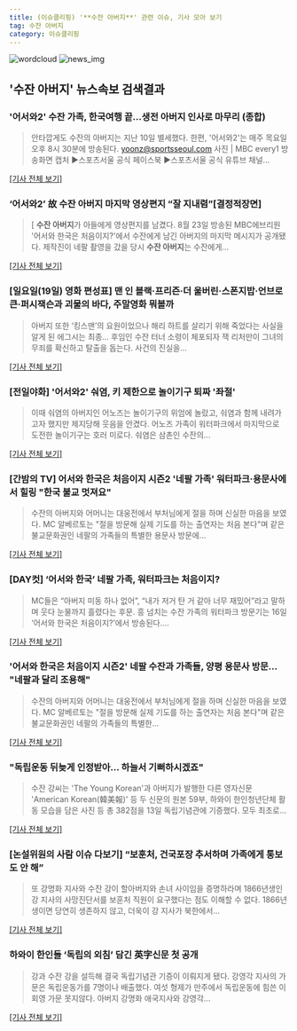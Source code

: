 ```yaml
---
title: (이슈클리핑) '**수잔 아버지**' 관련 이슈, 기사 모아 보기
tag: 수잔 아버지
category: 이슈클리핑
---
```

![wordcloud](https://s3.ap-northeast-2.amazonaws.com/lyrics101-wordcloud/2018-08-23-7007667e-d8df-490f-bace-1e9ea3c1a0f0.png)
![news_img](https://user-images.githubusercontent.com/42597476/44507050-1206f400-a6e4-11e8-8d98-7ffbfebb353f.png)
## **'**수잔 아버지**'** 뉴스속보 검색결과
### '어서와2' 수잔 가족, 한국여행 끝…생전 아버지 인사로 마무리 (종합)

>안타깝게도 수잔의 아버지는 지난 10일 별세했다. 한편, '어서와2'는 매주 목요일 오후 8시 30분에 방송된다. yoonz@sportsseoul.com 사진 | MBC every1 방송화면 캡처 ▶스포츠서울 공식 페이스북 ▶스포츠서울 공식 유튜브 채널...

[[기사 전체 보기]](http://www.sportsseoul.com/news/read/673040)

### ‘어서와2’ 故 **수잔 아버지** 마지막 영상편지 “잘 지내렴”[결정적장면]

>[ **수잔 아버지**가 아들에게 영상편지를 남겼다. 8월 23일 방송된 MBC에브리원 '어서와 한국은 처음이지?'에서 수잔에게 남긴 아버지의 마지막 메시지가 공개됐다. 제작진이 네팔 촬영을 갔을 당시 **수잔 아버지**는 수잔에게...

[[기사 전체 보기]](http://www.newsen.com/news_view.php?uid=201808232207082410)

### [일요일(19일) 영화 편성표] 맨 인 블랙·프리즌·더 울버린·스폰지밥·언브로큰·퍼시잭슨과 괴물의 바다, 주말영화 뭐볼까

>아버지 또한 ‘킹스맨’의 요원이었으나 해리 하트를 살리기 위해 죽었다는 사실을 알게 된 에그시는 최종... 후임인 수잔 터너 소령이 체포되자 잭 리처만이 그녀의 무죄를 확신하고 탈출을 돕는다. 사건의 진실을...

[[기사 전체 보기]](http://chicnews.mk.co.kr/article.php?aid=1534597200206778011)

### [전일야화] '어서와2' 숴염, 키 제한으로 놀이기구 퇴짜 '좌절'

>이때 숴염의 아버지인 어노즈는 놀이기구의 위엄에 놀랐고, 숴염과 함께 내려가고자 했지만 제지당해 웃음을 안겼다. 어노즈 가족이 워터파크에서 마지막으로 도전한 놀이기구는 호러 미로다. 숴염은 삼촌인 수잔의...

[[기사 전체 보기]](http://www.xportsnews.com/?ac=article_view&entry_id=1009062)

### [간밤의 TV] 어서와 한국은 처음이지 시즌2 '네팔 가족' 워터파크·용문사에서 힐링 "한국 불교 멋져요"

>수잔의 아버지와 어머니는 대웅전에서 부처님에게 절을 하며 신실한 마음을 보였다. MC 알베르토는 "절을 방문해 실제 기도를 하는 출연자는 처음 본다"며 같은 불교문화권인 네팔의 가족들의 특별한 용문사 방문에...

[[기사 전체 보기]](http://www.ajunews.com/view/20180817064312508)

### [DAY컷] ‘어서와 한국’ 네팔 가족, 워터파크는 처음이지?

>MC들은 “아버지 미동 하나 없어”, “내가 저거 탄 거 같아 너무 재밌어”라고 말하며 웃다 눈물까지 흘렸다는 후문. 흥 넘치는 수잔 가족의 워터파크 방문기는 16일 ‘어서와 한국은 처음이지?’에서 방송된다....

[[기사 전체 보기]](http://sports.donga.com/3/all/20180816/91533161/1)

### '어서와 한국은 처음이지 시즌2' 네팔 수잔과 가족들, 양평 용문사 방문… "네팔과 달리 조용해"

>수잔의 아버지와 어머니는 대웅전에서 부처님에게 절을 하며 신실한 마음을 보였다. MC 알베르토는 "절을 방문해 실제 기도를 하는 출연자는 처음 본다"며 같은 불교문화권인 네팔의 가족들의 특별한...

[[기사 전체 보기]](http://www.sportsq.co.kr/news/articleView.html?idxno=298757)

### "독립운동 뒤늦게 인정받아… 하늘서 기뻐하시겠죠"

>수잔 강씨는 'The Young Korean'과 아버지가 발행한 다른 영자신문 'American Korean(韓美報)' 등 두 신문의 원본 59부, 하와이 한인청년단체 활동 모습을 담은 사진 등 총 382점을 13일 독립기념관에 기증했다. 모두 최초로...

[[기사 전체 보기]](http://news.chosun.com/site/data/html_dir/2018/08/14/2018081403668.html?utm_source=naver&utm_medium=original&utm_campaign=news)

### [논설위원의 사람 이슈 다보기] “보훈처, 건국포장 추서하며 가족에게 통보도 안 해”

>또 강명화 지사와 수잔 강이 할아버지와 손녀 사이임을 증명하라며 1866년생인 강 지사의 사망진단서를 보훈처 직원이 요구했다는 점도 이해할 수 없다. 1866년생이면 당연히 생존하지 않고, 더욱이 강 지사가 북한에서...

[[기사 전체 보기]](http://www.seoul.co.kr/news/newsView.php?id=20180815027006&wlog_tag3=naver)

### 하와이 한인들 ‘독립의 외침’ 담긴 英字신문 첫 공개

>강과 수잔 강을 설득해 결국 독립기념관 기증이 이뤄지게 됐다. 강영각 지사의 가문은 독립운동가를 7명이나 배출했다. 여섯 형제가 만주에서 독립운동에 힘쓴 이회영 가문 못지않다. 아버지 강명화 애국지사와 강영각...

[[기사 전체 보기]](http://news.donga.com/3/all/20180815/91518689/1)


